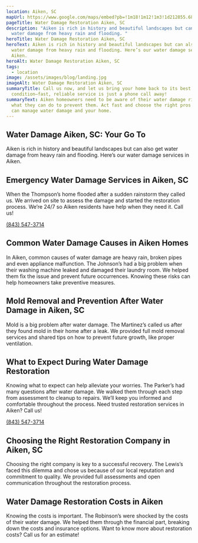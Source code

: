 ```yaml
---
location: Aiken, SC
mapUrl: https://www.google.com/maps/embed?pb=!1m18!1m12!1m3!1d212855.68386191758!2d-81.89036628134127!3d33.5307638577863!2m3!1f0!2f0!3f0!3m2!1i1024!2i768!4f13.1!3m3!1m2!1s0x88f84d1a70c4815d%3A0xb5330af448d9a45b!2sAiken%2C%20SC%2C%20USA!5e0!3m2!1sen!2sph!4v1728665894914!5m2!1sen!2sph
pageTitle: Water Damage Restoration Aiken, SC
description: "Aiken is rich in history and beautiful landscapes but can also get
  water damage from heavy rain and flooding. "
heroTitle: Water Damage Restoration Aiken, SC
heroText: Aiken is rich in history and beautiful landscapes but can also get
  water damage from heavy rain and flooding. Here’s our water damage services in
  Aiken.
heroAlt: Water Damage Restoration Aiken, SC
tags:
  - location
image: /assets/images/blog/landing.jpg
imageAlt: Water Damage Restoration Aiken, SC
summaryTitle: Call us now, and let us bring your home back to its best
  condition—fast, reliable service is just a phone call away!
summaryText: Aiken homeowners need to be aware of their water damage risks and
  what they can do to prevent them. Act fast and choose the right pros and you
  can manage water damage and your home.
---
```

## Water Damage Aiken, SC: Your Go To

Aiken is rich in history and beautiful landscapes but can also get water damage from heavy rain and flooding. Here’s our water damage services in Aiken.



## Emergency Water Damage Services in Aiken, SC

When the Thompson’s home flooded after a sudden rainstorm they called us. We arrived on site to assess the damage and started the restoration process. We’re 24/7 so Aiken residents have help when they need it. Call us! 

[(843) 547-3714](tel:8435473714)



## Common Water Damage Causes in Aiken Homes

In Aiken, common causes of water damage are heavy rain, broken pipes and even appliance malfunction. The Johnson’s had a big problem when their washing machine leaked and damaged their laundry room. We helped them fix the issue and prevent future occurrences. Knowing these risks can help homeowners take preventive measures.



## Mold Removal and Prevention After Water Damage in Aiken, SC

Mold is a big problem after water damage. The Martinez’s called us after they found mold in their home after a leak. We provided full mold removal services and shared tips on how to prevent future growth, like proper ventilation. 



## What to Expect During Water Damage Restoration

Knowing what to expect can help alleviate your worries. The Parker’s had many questions after water damage. We walked them through each step from assessment to cleanup to repairs. We’ll keep you informed and comfortable throughout the process. Need trusted restoration services in Aiken? Call us!

[(843) 547-3714](tel:8435473714)



## Choosing the Right Restoration Company in Aiken, SC

Choosing the right company is key to a successful recovery. The Lewis’s faced this dilemma and chose us because of our local reputation and commitment to quality. We provided full assessments and open communication throughout the restoration process. 



## Water Damage Restoration Costs in Aiken

Knowing the costs is important. The Robinson’s were shocked by the costs of their water damage. We helped them through the financial part, breaking down the costs and insurance options. Want to know more about restoration costs? Call us for an estimate!
